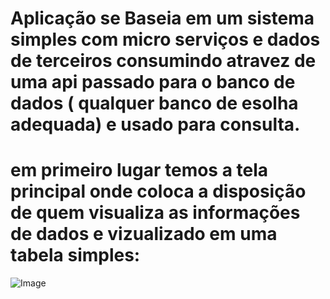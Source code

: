# Aplicação se Baseia em um sistema simples com micro serviços e dados de terceiros consumindo atravez de uma api passado para o banco de dados ( qualquer banco de esolha adequada) e usado para consulta.
# em primeiro lugar temos a tela principal onde coloca a disposição de quem visualiza as informações de dados e vizualizado em uma tabela simples:

![Image](https://github.com/user-attachments/assets/d56a8607-2a1e-45d0-b939-2b9e3dbb0e17)

